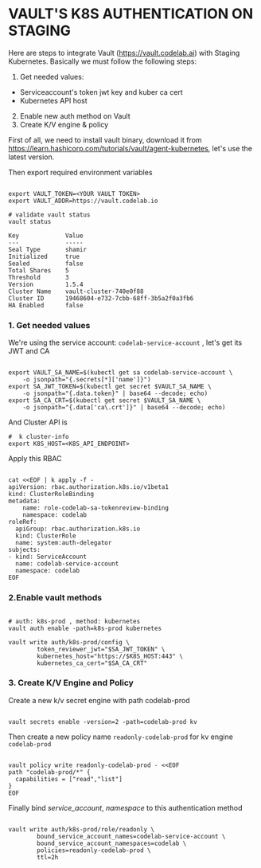# VAULT'S K8S AUTHENTICATION ON STAGING

Here are steps to integrate Vault (https://vault.codelab.ai) with Staging Kubernetes.
Basically we must follow the following steps:

1. Get needed values:
- Serviceaccount's token jwt key and kuber ca cert
- Kubernetes API host
2. Enable new auth method on Vault
3. Create K/V engine & policy

First of all, we need to install vault binary, download it from https://learn.hashicorp.com/tutorials/vault/agent-kubernetes,
let's use the latest version.

Then export required environment variables

```

export VAULT_TOKEN=<YOUR VAULT TOKEN>
export VAULT_ADDR=https://vault.codelab.io

# validate vault status
vault status

Key             Value
---             -----
Seal Type       shamir
Initialized     true
Sealed          false
Total Shares    5
Threshold       3
Version         1.5.4
Cluster Name    vault-cluster-740e0f88
Cluster ID      19468604-e732-7cbb-68ff-3b5a2f0a3fb6
HA Enabled      false

```

### 1. Get needed values

We're using the service account: `codelab-service-account` , let's get its JWT and CA

```

export VAULT_SA_NAME=$(kubectl get sa codelab-service-account \
    -o jsonpath="{.secrets[*]['name']}")
export SA_JWT_TOKEN=$(kubectl get secret $VAULT_SA_NAME \
    -o jsonpath="{.data.token}" | base64 --decode; echo)
export SA_CA_CRT=$(kubectl get secret $VAULT_SA_NAME \
    -o jsonpath="{.data['ca\.crt']}" | base64 --decode; echo)

```

And Cluster API is

```
#  k cluster-info
export K8S_HOST=<K8S_API_ENDPOINT>

```

Apply this RBAC

```

cat <<EOF | k apply -f -
apiVersion: rbac.authorization.k8s.io/v1beta1
kind: ClusterRoleBinding
metadata:
    name: role-codelab-sa-tokenreview-binding
    namespace: codelab
roleRef:
  apiGroup: rbac.authorization.k8s.io
  kind: ClusterRole
  name: system:auth-delegator
subjects:
- kind: ServiceAccount
  name: codelab-service-account
  namespace: codelab
EOF

```

### 2.Enable vault methods

```

# auth: k8s-prod , method: kubernetes
vault auth enable -path=k8s-prod kubernetes

vault write auth/k8s-prod/config \
        token_reviewer_jwt="$SA_JWT_TOKEN" \
        kubernetes_host="https://$K8S_HOST:443" \
        kubernetes_ca_cert="$SA_CA_CRT"

```

### 3. Create K/V Engine and Policy

Create a new k/v secret engine with  path codelab-prod

```

vault secrets enable -version=2 -path=codelab-prod kv

```

Then create a new policy name `readonly-codelab-prod` for kv engine `codelab-prod`

```

vault policy write readonly-codelab-prod - <<EOF
path "codelab-prod/*" {
  capabilities = ["read","list"]
}
EOF

```
Finally bind *service_account*, *namespace* to this authentication method

```

vault write auth/k8s-prod/role/readonly \
        bound_service_account_names=codelab-service-account \
        bound_service_account_namespaces=codelab \
        policies=readonly-codelab-prod \
        ttl=2h

```
